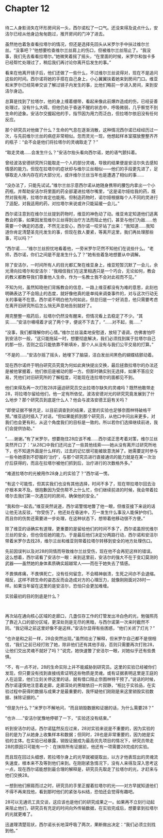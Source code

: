 # Chapter 12

<br>
待二人身影消失在环形房间另一头，西尔诺松了一口气。还没来得及说点什么，安洁尔已经从他身边匆匆跑过，推开房间的门冲了进去。

虽然他也着急查看拉塔尔的情况，但还是选择先回头从米罗尔手中扶过维尔兰丝。“没事吧？”他想要检查维尔兰丝肩上的伤口，但被维尔兰丝阻止了。“我没事，我们先去看看拉塔尔。”她微笑着摇了摇头，“在里面的时候，米罗尔和伽卡多已经帮忙处理过了，稍后我们再讨论你离开后发生的事。”

看来在他离开镜子后，他们还做了一些什么，不过维尔兰丝说得对，现在不是追问这些的时间。西尔诺将她的手搭在自己身上，小心翼翼扶着她来到房间门口。维亚和米罗尔已经简单交谈了解过镜子内发生的事，比他们略前一步进入房间，来到安洁尔身边。

总算是找到了拉塔尔，他的身上缠着绷带，看起来像此前爆炸造成的伤，已经妥善处理过，没有什么大碍。但他仍处于昏迷不醒的状态中，呼吸微弱，几乎察觉不到生命的迹象。安洁尔交握起他的手，指节因为用力而泛白，但拉塔尔依旧没有任何反应。

那个研究员对他做了什么？生命的气息在逐渐消散，这种情况西尔诺已经经历过一次，与先前维尔兰丝的病症非常相似。忽而灵光一现，他想起样本室摆放整整齐齐的瓶子：“会不会是他们将拉塔尔的灵魂取走了？”

“取走灵魂……会发生什么？”安洁尔抬头看向西尔诺，她的语气颤抖着。

曾经波洛安德研究所只能取走一个人的部分灵魂，导致的结果便是安洁尔失去感知情感的能力。但现在拉塔尔的症状却与维尔兰丝相似——他们的手段更先进了，足够取走人体内存在的大部分光，或许维尔兰丝当年也是遭遇了相似的事……

“没办法了，只能先试试。”维尔兰丝示意西尔诺从她随身携带的腰包内拿出一个小药瓶，并帮助安洁尔将里面的药全部灌进拉塔尔嘴里，“这是诺尔娅给我的药，既然对我有用，拉塔尔肯定也能用。但制造药物时，诺尔娅根据每个人不同的灵进行了适配，对我适用的药，对拉塔尔来说或许只能延缓一会儿。”

西尔诺注意到在维尔兰丝提到药物时，维亚的神色动了动。维亚肯定知道他们逃离教会的事，如果因发现维尔兰丝得到治疗方法而阻止他们，甚至与他们为敌……他需要一个确定的态度，不然无法安心，西尔诺一咬牙站了出来：“我知道……我知道你肯定清楚圣克托发生的事，但现在救人要紧，等离开这里，我们再处理那些事，可以吗？”

“西尔诺……”维尔兰丝担忧地看着他，一旁米罗尔茫然不知他们在说些什么。“老师，西尔诺，你们之间是不是发生什么了？”她有些着急地想要从中调解。

除了安洁尔，一时间所有人的目光都汇聚在维亚身上，维亚短暂沉默了一会儿，余光滑向拉塔尔和安洁尔：“我相信我们在这里相遇只是一个巧合，无论如何，教会的教义都教导我们尊重他人生命，作为一名教士我不会对此视而不见。”

不知为何，虽然知晓他们背叛教会的信息，一路上维亚都没有为难的意思，此刻也明确表达了不会阻止的态度，就好像他真的是单纯来调查事件的，对与这次行动无关的事毫不在意。西尔诺不明白他为何如此，但总归是一个好消息，他只需要考虑在离开旧研究所后怎么悄无声息地告别就好了。

用完整整一瓶药后，拉塔尔仍然没有醒来，但情况看上去稳定了不少。“其实……”安洁尔嗫嚅着才说了两个字，便说不下去了，“……对不起，我……”

“没事，我们都理解你的心情。”维尔兰丝温柔地安慰道，放轻了语调，仿佛害怕吓到安洁尔一般，“这只能拖延一时，想要彻底解决，我们必须找到属于拉塔尔自己的那一份，否则之后只能依靠不断填补，那个人从没有与我们公平交易的打算。”

“不是的……”安洁尔摇了摇头，她埋下了脑袋，洁白发丝间黑色的蝴蝶结颤动着。

现在西尔诺终于明白研究员究竟为何如此爽快提出交换，最后拯救拉塔尔的办法还是被他掌握着，他们依旧是被动的那一方。但那时确实别无选择，如果不答应交易，凭他们对旧研究所的了解程度，可能现在连拉塔尔的面都见不到。

他们来得及再一次打败28并逼迫研究员交出拉塔尔缺失的灵魂吗？既然他敢带走28，将拉塔尔留给他们，他一定有所依仗。波洛安德对光的研究究竟发展到了什么地步？那个研究员到底是什么人？他会与波洛安德王庭有关吗？

“即使证据不够充足，以目前调查到的结果，这里的实验也足够奈图林特破格干预。”维亚适时插入了对话，“但如果能抓到那个研究员，从他口中问出来更多，对我们也会更有利，从这个角度我们的目标是一致的。所以若你们选择继续前进，我们会提供协助。”

“……谢谢。”有了米罗尔，想要拖住28应该不难……西尔诺正思考着对策，维尔兰丝突然开口了：“从28口中我们还问出了一些其他线索——她从没有离开过研究所地下，也不知道外面是什么样的，过去的记忆很可能被故意洗掉了。她需要定时参与一些令她感到不舒服的‘治疗’，与那个研究员进行直接通讯的能力就是在某一次治疗后获得的，而且在拉塔尔被他们抓到后，治疗进行的次数格外多。”

“难道拉塔尔的光被用作28身上的实验了？”西尔诺一愣。

“有这个可能性，但其实我们也没有其他选择，时间不多了，现在带拉塔尔回去治疗根本来不及。很抱歉因为受伤帮不上什么忙，你们继续前进的时候，我会带着拉塔尔去我们第一次遇见时的房间，确保他的安全。”

“我和你一起去。”维亚突然说道，西尔诺警惕地瞥了他一眼，但维亚接下来说的话让他无法反驳，“你受伤了，他还处在昏迷中，万一发生什么事没人能保护你们。而且你的伤势还需要进一步处理，在这种状态下，想带着他移动很不方便。”

除了维亚的话确实有道理，更重要的是留给他们的时间不多了，西尔诺虽担忧维尔兰丝的安全，但也信任她的能力。于是最后他们决定分两路行动，西尔诺和安洁尔带着米罗尔去找28，维尔兰丝和维亚则带着拉塔尔转移到安全的地方处理伤口。

先前因误判以及对28的同情而导致维尔兰丝受伤，现在他不会再犯这样的错误。这么想着，西尔诺看了安洁尔一眼：来到这里前，安洁尔的强大不在于变幻莫测的武器——虽然她的身体素质确实超越常人——而在于她失去了情感。

不畏惧疼痛，不畏惧死亡，没有任何留念，不会精神崩溃，生死之间亦不会退缩。相反，这样不顾生命的姿态反而会造成对方的心理压力，就像刚刚面对28时一样。如果当年留在这里的是安洁尔，恐怕只会更加难缠。

实验最初的目的到底是什么？

<br>

再次站在通向核心区域的走廊口，几盏仅存工作的灯管发出冷白色的光，勉强照亮了靠近入口的部分区域，更深处则是无尽的黑暗，与西尔诺第一次来时截然不同。“我记得之前这里好像不是这样。”安洁尔显得有些困惑，“他们关闭了灯光？”

“也许是和之前一样，28会突然出现。”虽然给出了解释，但米罗尔自己都不是很相信，“我们之前已经打败了她，除非他们还有其他手段，否则只需要再次打败28，让他们交出灵魂不就好了吗？”说完，她快速瞥了安洁尔一眼，对她似乎还有些畏惧。

“不，有一点不对，28的生命实际上并不能威胁到研究员。这里的实验已经被你们发现，但只要没有找到直接线索证明这些物质是灵魂，或有证据表明这里是王庭的人在运营，他们立刻关停这里的话，就有借口阻止奈图林特干预了。”说话的时候，西尔诺谨慎地注意着走廊，走廊深处的黑暗依旧一片寂静，“相比于实验品，在实验过程中获得的数据与成果才是最重要的，我怀疑他们刚刚是来这里销毁实验数据、抹除证据的。”

“但是为什么？”米罗尔不解地问，“而且销毁数据和证据的话，为什么需要28？”

“也许……”安洁尔犹豫地停顿了一下，“实验还没有结束。”

听到安洁尔的话，西尔诺猛然反应过来，28对实验来说是不重要的，因为实验的目的是为了从她身上收集样本和数据；但同时，28也是非常重要的，因为她是实验的主体。在实验已经暴露，销毁证据成为最高优先项目的情况下，研究员带走28的原因只可能有一个：在抹除所有证据前，他还有一项需要28完成的实验。

而且现在回过头细想，若拉塔尔身上的光早就被提取出，以方才他表现出的灵魂流失速度，根本来不及等到他们来到。在刚刚紧急情况下，没有人来得及深入思考这一点，现在西尔诺能想到最合理的解释是，研究员先取走了拉塔尔的光，才赶来与他们交换28。

一想到他们擦肩而过之时，研究员的手里正握着拉塔尔的光——对方早就知道他们不得不再来找他，看到那时他们的紧张与纠结，恐怕还会觉得有趣吧。

28可以无通讯工具交谈，这应该也是他们的研究成果之一。如果再不立刻行动起来阻止他们，研究员有充足的时间向外传输数据，在实验完成后，想要拿到拉塔尔的光就更难了。

迅速理清楚现状，西尔诺长长地深呼吸了两次，果断做出决定：“我们必须立刻找到他。”
